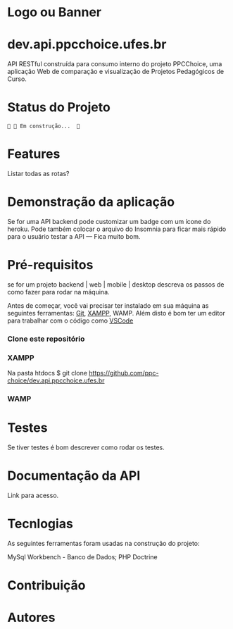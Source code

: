 # Logo ou Banner

# dev.api.ppcchoice.ufes.br

API RESTful construída para consumo interno do projeto PPCChoice, uma aplicação Web de comparação e visualização de Projetos Pedagógicos de Curso.

# Status do Projeto

	🚧 🚀 Em construção...  🚧


# Features
Listar todas as rotas?

# Demonstração da aplicação
Se for uma API backend pode customizar um badge com um ícone do heroku. Pode também colocar o arquivo do Insomnia para ficar mais rápido para o usuário testar a API — Fica muito bom.

# Pré-requisitos

se for um projeto backend | web | mobile | desktop descreva os passos de como fazer para rodar na máquina.

Antes de começar, você vai precisar ter instalado em sua máquina as seguintes ferramentas:
[Git](https://git-scm.com), [XAMPP](https://www.apachefriends.org/pt_br/index.html), WAMP. 
Além disto é bom ter um editor para trabalhar com o código como [VSCode](https://code.visualstudio.com/)

### Clone este repositório
### XAMPP
Na pasta htdocs
$ git clone <https://github.com/ppc-choice/dev.api.ppcchoice.ufes.br>

### WAMP

# Testes
Se tiver testes é bom descrever como rodar os testes.

# Documentação da API
Link para acesso.

# Tecnlogias
As seguintes ferramentas foram usadas na construção do projeto:

MySql Workbench - Banco de Dados;
PHP
Doctrine

# Contribuição

# Autores
